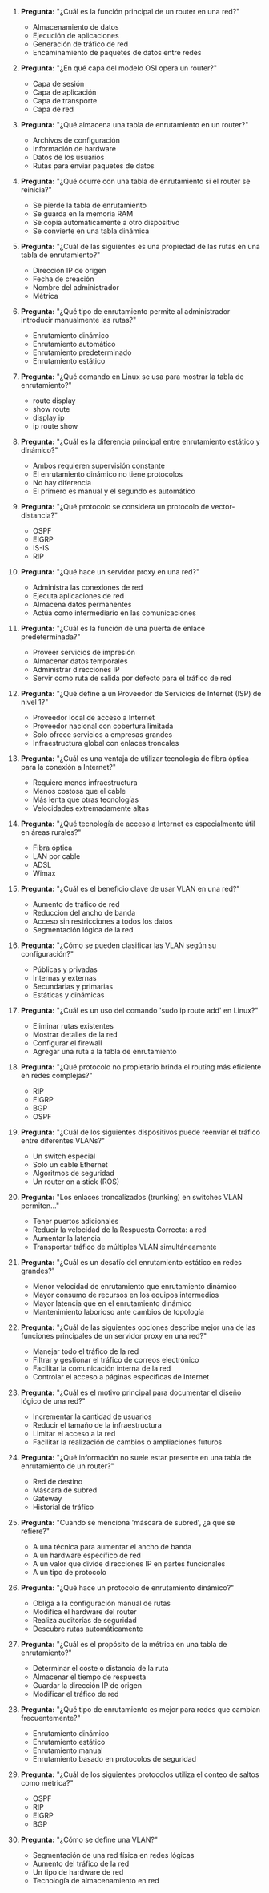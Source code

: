 1. **Pregunta:** "¿Cuál es la función principal de un router en una red?"
   - Almacenamiento de datos
   - Ejecución de aplicaciones
   - Generación de tráfico de red
   - Encaminamiento de paquetes de datos entre redes

2. **Pregunta:** "¿En qué capa del modelo OSI opera un router?"
   - Capa de sesión
   - Capa de aplicación
   - Capa de transporte
   - Capa de red

3. **Pregunta:** "¿Qué almacena una tabla de enrutamiento en un router?"
   - Archivos de configuración
   - Información de hardware
   - Datos de los usuarios
   -  Rutas para enviar paquetes de datos

4. **Pregunta:** "¿Qué ocurre con una tabla de enrutamiento si el router se reinicia?"
   - Se pierde la tabla de enrutamiento
   - Se guarda en la memoria RAM
   - Se copia automáticamente a otro dispositivo
   - Se convierte en una tabla dinámica

5. **Pregunta:** "¿Cuál de las siguientes es una propiedad de las rutas en una tabla de enrutamiento?"
   - Dirección IP de origen
   - Fecha de creación
   - Nombre del administrador
   - Métrica

6. **Pregunta:** "¿Qué tipo de enrutamiento permite al administrador introducir manualmente las rutas?"
   - Enrutamiento dinámico
   - Enrutamiento automático
   - Enrutamiento predeterminado
   - Enrutamiento estático

7. **Pregunta:** "¿Qué comando en Linux se usa para mostrar la tabla de enrutamiento?"
   - route display
   - show route
   - display ip
   - ip route show

8. **Pregunta:** "¿Cuál es la diferencia principal entre enrutamiento estático y dinámico?"
   - Ambos requieren supervisión constante
   - El enrutamiento dinámico no tiene protocolos
   - No hay diferencia
   - El primero es manual y el segundo es automático

9. **Pregunta:** "¿Qué protocolo se considera un protocolo de vector-distancia?"
   - OSPF
   - EIGRP
   - IS-IS
   - RIP

10. **Pregunta:** "¿Qué hace un servidor proxy en una red?"
    - Administra las conexiones de red
    - Ejecuta aplicaciones de red
    - Almacena datos permanentes
    - Actúa como intermediario en las comunicaciones

11. **Pregunta:** "¿Cuál es la función de una puerta de enlace predeterminada?"
    - Proveer servicios de impresión
    - Almacenar datos temporales
    - Administrar direcciones IP
    - Servir como ruta de salida por defecto para el tráfico de red

12. **Pregunta:** "¿Qué define a un Proveedor de Servicios de Internet (ISP) de nivel 1?"
    - Proveedor local de acceso a Internet
    - Proveedor nacional con cobertura limitada
    - Solo ofrece servicios a empresas grandes
    - Infraestructura global con enlaces troncales

13. **Pregunta:** "¿Cuál es una ventaja de utilizar tecnología de fibra óptica para la conexión a Internet?"
    - Requiere menos infraestructura
    - Menos costosa que el cable
    - Más lenta que otras tecnologías
    - Velocidades extremadamente altas

14. **Pregunta:** "¿Qué tecnología de acceso a Internet es especialmente útil en áreas rurales?"
    - Fibra óptica
    - LAN por cable
    - ADSL
    - Wimax

15. **Pregunta:** "¿Cuál es el beneficio clave de usar VLAN en una red?"
    - Aumento de tráfico de red
    - Reducción del ancho de banda
    - Acceso sin restricciones a todos los datos
    - Segmentación lógica de la red

16. **Pregunta:** "¿Cómo se pueden clasificar las VLAN según su configuración?"
    - Públicas y privadas
    - Internas y externas
    - Secundarias y primarias
    - Estáticas y dinámicas

17. **Pregunta:** "¿Cuál es un uso del comando 'sudo ip route add' en Linux?"
    - Eliminar rutas existentes
    - Mostrar detalles de la red
    - Configurar el firewall
    - Agregar una ruta a la tabla de enrutamiento

18. **Pregunta:** "¿Qué protocolo no propietario brinda el routing más eficiente en redes complejas?"
    - RIP
    - EIGRP
    - BGP
    - OSPF

19. **Pregunta:** "¿Cuál de los siguientes dispositivos puede reenviar el tráfico entre diferentes VLANs?"
    - Un switch especial
    - Solo un cable Ethernet
    - Algoritmos de seguridad
    - Un router on a stick (ROS)

21. **Pregunta:** "Los enlaces troncalizados (trunking) en switches VLAN permiten..."
    - Tener puertos adicionales
    - Reducir la velocidad de la     Respuesta Correcta: a
red
    - Aumentar la latencia
    - Transportar tráfico de múltiples VLAN simultáneamente

22. **Pregunta:** "¿Cuál es un desafío del enrutamiento estático en redes grandes?"
    - Menor velocidad de enrutamiento que enrutamiento dinámico
    - Mayor consumo de recursos en los equipos intermedios
    - Mayor latencia que en el enrutamiento dinámico
    - Mantenimiento laborioso ante cambios de topología

23. **Pregunta:** "¿Cuál de las siguientes opciones describe mejor una de las funciones principales de un servidor proxy en una red?"
    - Manejar todo el tráfico de la red
    - Filtrar y gestionar el tráfico de correos electrónico
    - Facilitar la comunicación interna de la red
    - Controlar el acceso a páginas específicas de Internet

24. **Pregunta:** "¿Cuál es el motivo principal para documentar el diseño lógico de una red?"
    - Incrementar la cantidad de usuarios
    - Reducir el tamaño de la infraestructura
    - Limitar el acceso a la red
    - Facilitar la realización de cambios o ampliaciones futuros

25. **Pregunta:** "¿Qué información no suele estar presente en una tabla de enrutamiento de un router?"
    - Red de destino
    - Máscara de subred
    - Gateway
    - Historial de tráfico

26. **Pregunta:** "Cuando se menciona 'máscara de subred', ¿a qué se refiere?"
    - A una técnica para aumentar el ancho de banda
    - A un hardware específico de red
    - A un valor que divide direcciones IP en partes funcionales
    - A un tipo de protocolo

27. **Pregunta:** "¿Qué hace un protocolo de enrutamiento dinámico?"
    - Obliga a la configuración manual de rutas
    - Modifica el hardware del router
    - Realiza auditorías de seguridad
    - Descubre rutas automáticamente

28. **Pregunta:** "¿Cuál es el propósito de la métrica en una tabla de enrutamiento?"
    - Determinar el coste o distancia de la ruta
    - Almacenar el tiempo de respuesta
    - Guardar la dirección IP de origen
    - Modificar el tráfico de red

29. **Pregunta:** "¿Qué tipo de enrutamiento es mejor para redes que cambian frecuentemente?"
    - Enrutamiento dinámico
    - Enrutamiento estático
    - Enrutamiento manual
    - Enrutamiento basado en protocolos de seguridad

30. **Pregunta:** "¿Cuál de los siguientes protocolos utiliza el conteo de saltos como métrica?"
    - OSPF
    - RIP
    - EIGRP
    - BGP

31. **Pregunta:** "¿Cómo se define una VLAN?"
    - Segmentación de una red física en redes lógicas
    - Aumento del tráfico de la red
    - Un tipo de hardware de red
    - Tecnología de almacenamiento en red


